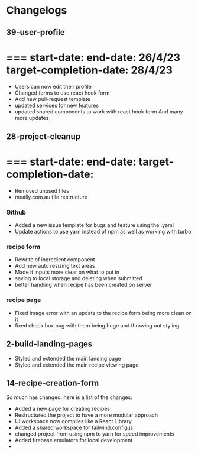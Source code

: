 # Changelogs

## 39-user-profile
===
start-date: 
end-date: 26/4/23
target-completion-date: 28/4/23
===
- Users can now edit their profile
- Changed forms to use react hook form
- Add new pull-request template
- updated services for new features
- updated shared components to work with react hook form
And many more updates
## 28-project-cleanup
===
start-date:
end-date:
target-completion-date:
===
- Removed unused files
- meally.com.au file restructure

### Github
- Added a new issue template for bugs and feature using the .yaml
- Update actions to use yarn instead of npm as well as working with turbo

### recipe form
- Rewrite of ingredient component
- Add new auto resizing text areas
- Made it inputs more clear on what to put in
- saving to local storage and deleting when submitted
- better handling when recipe has been created on server

### recipe page
- Fixed image error with an update to the recipe form being more clean on it
- fixed check box bug with them being huge and throwing out styling


## 2-build-landing-pages

- Styled and extended the main landing page
- Styled and extended the main recipe viewing page
<!-- - created a new page for Sweet recipes
- created a new page for Savory recipes -->

## 14-recipe-creation-form

So much has changed. here is a list of the changes:

- Added a new page for creating recipes
- Restructured the project to have a more modular approach
- Ui workspace now complies like a React Library
- Added a shared workspace for tailwind.config.js
- changed project from using npm to yarn for speed improvements
- Added firebase emulators for local development
-
